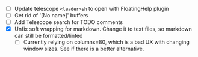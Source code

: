 - [ ] Update telescope `<leader>sh` to open with FloatingHelp plugin
- [ ] Get rid of '[No name]' buffers
- [ ] Add Telescope search for TODO comments
- [x] Unfix soft wrapping for markdown. Change it to text files, so markdown can
      still be formatted/linted
  - [ ] Currently relying on columns=80, which is a bad UX with changing window
        sizes. See if there is a better alternative.
